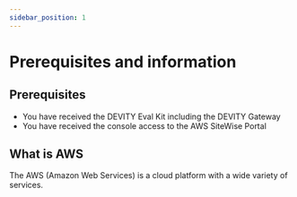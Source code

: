 ```yaml
---
sidebar_position: 1
---
```

# Prerequisites and information

## Prerequisites

- You have received the DEVITY Eval Kit including the DEVITY Gateway 
- You have received the console access to the AWS SiteWise Portal

## What is AWS
The AWS (Amazon Web Services) is a cloud platform with a wide variety of services.
